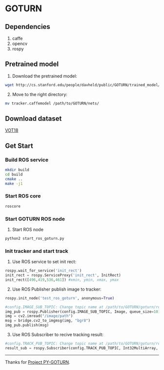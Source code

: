 # GOTURN

## Dependencies
1. caffe
2. opencv
3. rospy

## Pretrained model
1. Download the pretrained model: 
```sh
wget http://cs.stanford.edu/people/davheld/public/GOTURN/trained_model/tracker.caffemodel
```
2. Move to the right directory:
```sh
mv tracker.caffemodel /path/to/GOTURN/nets/
```

## Download dataset
[VOT18](http://www.votchallenge.net/)

## Get Start
### Build ROS service
```sh
mkdir build
cd build
cmake ..
make -j1
```
### Start ROS core
```sh
roscore
```
### Start GOTURN ROS node
1. Start ROS node
```python
python2 start_ros_goturn.py
```
### Init tracker and start track
1. Use ROS service to set init rect: 
```python
rospy.wait_for_service('init_rect')
init_rect = rospy.ServiceProxy('init_rect', InitRect)
init_rect([496,419,536,461]) #xmin, ymin, xmax, ymax
```
2. Use ROS Publisher publish image to tracker: 
```python
rospy.init_node('test_ros_goturn', anonymous=True)

#config.IMAGE_SUB_TOPIC: Change topic name at /path/to/GOTURN/goturn/ros/config.py
img_pub = rospy.Publisher(config.IMAGE_SUB_TOPIC, Image, queue_size=10) 
img = cv2.imread("/image/path") 
msg = bridge.cv2_to_imgmsg(img, "bgr8")
img_pub.publish(msg)
```
3. Use ROS Subscriber to recive tracking result:
```python
#config.TRACK_PUB_TOPIC: Change topic name at /path/to/GOTURN/goturn/ros/config.py
result_sub = rospy.Subscriber(config.TRACK_PUB_TOPIC, Int32MultiArray, callback) 
```

---
Thanks for [Project PY-GOTURN](https://github.com/nrupatunga/PY-GOTURN.git).